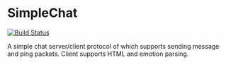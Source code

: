 SimpleChat
==========
[![Build Status](https://travis-ci.org/Steve4448/SimpleChat.svg)](https://travis-ci.org/Steve4448/SimpleChat)

A simple chat server/client protocol of which supports sending message and ping packets. Client supports HTML and emotion parsing.
